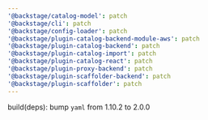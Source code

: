 ```yaml
---
'@backstage/catalog-model': patch
'@backstage/cli': patch
'@backstage/config-loader': patch
'@backstage/plugin-catalog-backend-module-aws': patch
'@backstage/plugin-catalog-backend': patch
'@backstage/plugin-catalog-import': patch
'@backstage/plugin-catalog-react': patch
'@backstage/plugin-proxy-backend': patch
'@backstage/plugin-scaffolder-backend': patch
'@backstage/plugin-scaffolder': patch
---
```


build(deps): bump `yaml` from 1.10.2 to 2.0.0
